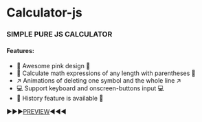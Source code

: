 # Calculator-js
 
### SIMPLE PURE JS CALCULATOR 
#### Features:
- :purple_heart: Awesome pink design :purple_heart:
- :100: Calculate math expressions of any length with parentheses :100:
- :arrow_upper_right: Animations of deleting one symbol and the whole line :arrow_upper_right:
- :computer: Support keyboard and onscreen-buttons input :computer:
- :ledger: History feature is available :ledger:

:arrow_forward::arrow_forward::arrow_forward:[PREVIEW](https://ray-janson.github.io/Calculator-js/index.html):arrow_backward::arrow_backward::arrow_backward:
